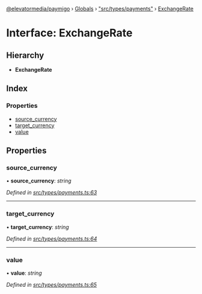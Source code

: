 [@elevatormedia/paymigo](../README.md) › [Globals](../globals.md) › ["src/types/payments"](../modules/_src_types_payments_.md) › [ExchangeRate](_src_types_payments_.exchangerate.md)

# Interface: ExchangeRate

## Hierarchy

-   **ExchangeRate**

## Index

### Properties

-   [source_currency](_src_types_payments_.exchangerate.md#source_currency)
-   [target_currency](_src_types_payments_.exchangerate.md#target_currency)
-   [value](_src_types_payments_.exchangerate.md#value)

## Properties

### source_currency

• **source_currency**: _string_

_Defined in [src/types/payments.ts:63](https://github.com/ELEVATORmedia/paymigo/blob/90b1c91/src/types/payments.ts#L63)_

---

### target_currency

• **target_currency**: _string_

_Defined in [src/types/payments.ts:64](https://github.com/ELEVATORmedia/paymigo/blob/90b1c91/src/types/payments.ts#L64)_

---

### value

• **value**: _string_

_Defined in [src/types/payments.ts:65](https://github.com/ELEVATORmedia/paymigo/blob/90b1c91/src/types/payments.ts#L65)_
